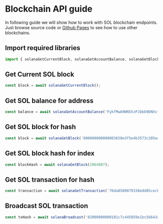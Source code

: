 # Blockchain API guide

In following guide we will show how to work with SOL blockchain endpoints.
Just browse source code or [Github Pages](https://tatumio.github.io/tatum-js/) to see how to use other blockchains.

## Import required libraries

```typescript
import { solanaGetCurrentBlock, solanaGetAccountBalance, solanaGetBlock, solanaGetTransaction, solanaBroadcast } from '@tatumio/tatum';
```

## Get Current SOL block
```typescript
const block = await solanaGetCurrentBlock();
```

## Get SOL balance for address
```typescript
const balance = await solanaGetAccountBalance('FykfMwA9WNShzPJbbb9DNXsfgDgS3XZzWiFgrVXfWoPJ');
```

## Get SOL block for hash
```typescript
const block = await solanaGetBlock('000000000000003650e3f5e4b3573c205eac32c6b60aa0b18b19f7e21c75052a');
```

## Get SOL block hash for index
```typescript
const blockHash = await solanaGetBlock(2064607);
```

## Get SOL transaction for hash
```typescript
const transaction = await solanaGetTransaction('76da8509079338edd85cecb26ebd0fd644adb347d86e9e3c32bdead4ececb6e3');
```

## Broadcast SOL transaction
```typescript
const txHash = await solanaBroadcast('02000000000101c7c445859e1bc56643a08702fab3f83c4f72f513d11c92951181bdc8f523dcfc0000000000ffffffff01983a000000000000160014299480256432f2372df6d66e21ed48b097797c9a024830450221008d43043b7e5ddc8eba5148b6540022deaa8628461fe08f6e48e596766a6c4b30022015270982a1a10fdc1454c1cd569f7a3eb9dac72b9598cebe74e3ba1c8af4e7dc012102473ddfe2afe40c68b68ecb81036003df920503668188b744b7c72046a97000bb00000000');
```

